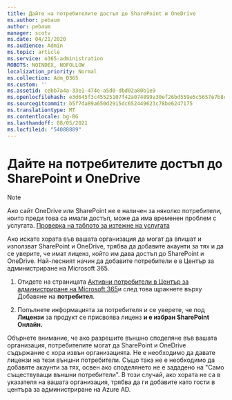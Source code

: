 ```yaml
---
title: Дайте на потребителите достъп до SharePoint и OneDrive
ms.author: pebaum
author: pebaum
manager: scotv
ms.date: 04/21/2020
ms.audience: Admin
ms.topic: article
ms.service: o365-administration
ROBOTS: NOINDEX, NOFOLLOW
localization_priority: Normal
ms.collection: Adm_O365
ms.custom: ''
ms.assetid: cebb7a4a-33e1-474e-a5d0-dbd02a80b1e9
ms.openlocfilehash: e3d645f3c45525107f42a074899a30ef26bd559e5c5657e7b8ef69d406357b32
ms.sourcegitcommit: b5f7da89a650d2915dc652449623c78be6247175
ms.translationtype: MT
ms.contentlocale: bg-BG
ms.lasthandoff: 08/05/2021
ms.locfileid: "54088889"
---
```

# <a name="give-users-access-to-sharepoint-and-onedrive"></a>Дайте на потребителите достъп до SharePoint и OneDrive

> [!NOTE]
> Ако сайт OneDrive или SharePoint не е наличен за няколко потребители, които преди това са имали достъп, може да има временен проблем с услугата. [Проверка на таблото за изтежне на услугата](https://portal.office.com/adminportal/home#/servicehealth)
  
Ако искате хората във вашата организация да могат да впишат и използват SharePoint и OneDrive, трябва да добавите акаунти за тях и да се уверите, че имат лиценз, който им дава достъп до SharePoint и OneDrive. Най-лесният начин да добавите потребители е в Център за администриране на Microsoft 365.
  
1. Отидете на страницата [Активни потребители в Център за администриране на Microsoft 365](https://portal.office.com/adminportal/home#/users)и след това щракнете върху Добавяне на **потребител**.
    
2. Попълнете информацията за потребителя и се уверете, че под **Лицензи** за продукт се присвоява лиценз **и е избран SharePoint Онлайн.** 
    
Обърнете внимание, че ако разрешите външно споделяне във вашата организация, потребителите могат да SharePoint и OneDrive съдържание с хора извън организацията. Не е необходимо да давате лицензи на тези външни потребители. Също така не е необходимо да добавяте акаунти за тях, освен ако споделянето не е зададено на "Само съществуващи външни потребители". В този случай, ако хората не са в указателя на вашата организация, трябва да ги добавите като гости в центъра за администриране на Azure AD.
  

